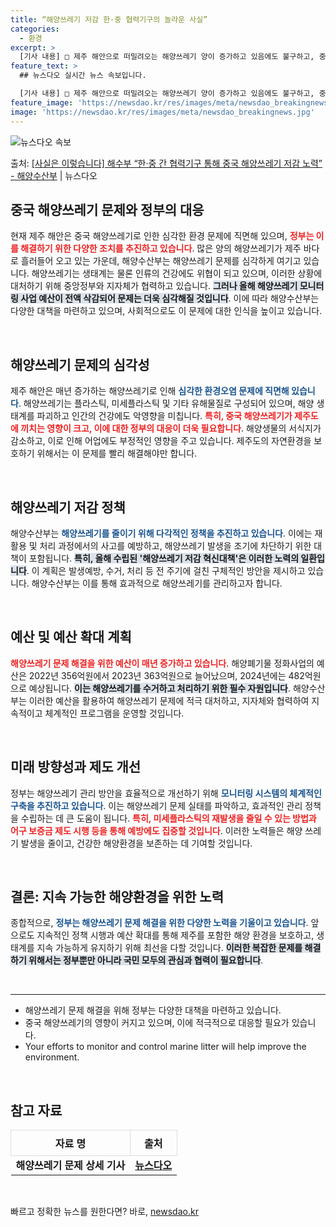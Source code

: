 ```yaml
---
title: “해양쓰레기 저감 한·중 협력기구의 놀라운 사실”
categories:
  - 환경
excerpt: >
  [기사 내용] □ 제주 해안으로 떠밀려오는 해양쓰레기 양이 증가하고 있음에도 불구하고, 중앙정부는 올해 전국…
feature_text: >
  ## 뉴스다오 실시간 뉴스 속보입니다.

  [기사 내용] □ 제주 해안으로 떠밀려오는 해양쓰레기 양이 증가하고 있음에도 불구하고, 중앙정부는 올해 전국…
feature_image: 'https://newsdao.kr/res/images/meta/newsdao_breakingnews.jpg'
image: 'https://newsdao.kr/res/images/meta/newsdao_breakingnews.jpg'
---
```


![뉴스다오 속보](https://newsdao.kr/res/images/meta/newsdao_breakingnews.jpg)

<p>출처: <a href="https://newsdao.kr/3478" rel="dofollow">[사실은 이렇습니다] 해수부 “한·중 간 협력기구 통해 중국 해양쓰레기 저감 노력” - 해양수산부</a> | 뉴스다오</p>

<h2 data-ke-size="size26">중국 해양쓰레기 문제와 정부의 대응</h2>

<p data-ke-size="size16">현재 제주 해안은 중국 해양쓰레기로 인한 심각한 환경 문제에 직면해 있으며, <b><span style="color: #ee2323;">정부는 이를 해결하기 위한 다양한 조치를 추진하고 있습니다</span></b>. 많은 양의 해양쓰레기가 제주 바다로 흘러들어 오고 있는 가운데, 해양수산부는 해양쓰레기 문제를 심각하게 여기고 있습니다. 해양쓰레기는 생태계는 물론 인류의 건강에도 위협이 되고 있으며, 이러한 상황에 대처하기 위해 중앙정부와 지자체가 협력하고 있습니다. <b><span style="background-color: #21538527;">그러나 올해 해양쓰레기 모니터링 사업 예산이 전액 삭감되어 문제는 더욱 심각해질 것입니다</span></b>. 이에 따라 해양수산부는 다양한 대책을 마련하고 있으며, 사회적으로도 이 문제에 대한 인식을 높이고 있습니다.</p>

<p data-ke-size="size16">&nbsp;</p>

<h2 data-ke-size="size26">해양쓰레기 문제의 심각성</h2>

<p data-ke-size="size16">제주 해안은 매년 증가하는 해양쓰레기로 인해 <b><span style="color: #1a5490;">심각한 환경오염 문제에 직면해 있습니다</span></b>. 해양쓰레기는 플라스틱, 미세플라스틱 및 기타 유해물질로 구성되어 있으며, 해양 생태계를 파괴하고 인간의 건강에도 악영향을 미칩니다. <b><span style="color: #ee2323;">특히, 중국 해양쓰레기가 제주도에 끼치는 영향이 크고, 이에 대한 정부의 대응이 더욱 필요합니다</span></b>. 해양생물의 서식지가 감소하고, 이로 인해 어업에도 부정적인 영향을 주고 있습니다. 제주도의 자연환경을 보호하기 위해서는 이 문제를 빨리 해결해야만 합니다.</p>

<p data-ke-size="size16">&nbsp;</p>

<h2 data-ke-size="size26">해양쓰레기 저감 정책</h2>

<p data-ke-size="size16">해양수산부는 <b><span style="color: #1a5490;">해양쓰레기를 줄이기 위해 다각적인 정책을 추진하고 있습니다</span></b>. 이에는 재활용 및 처리 과정에서의 사고를 예방하고, 해양쓰레기 발생을 조기에 차단하기 위한 대책이 포함됩니다. <b><span style="background-color: #21538527;">특히, 올해 수립된 '해양쓰레기 저감 혁신대책'은 이러한 노력의 일환입니다</span></b>. 이 계획은 발생예방, 수거, 처리 등 전 주기에 걸친 구체적인 방안을 제시하고 있습니다. 해양수산부는 이를 통해 효과적으로 해양쓰레기를 관리하고자 합니다.</p>

<p data-ke-size="size16">&nbsp;</p>

<h2 data-ke-size="size26">예산 및 예산 확대 계획</h2>

<p data-ke-size="size16"><b><span style="color: #ee2323;">해양쓰레기 문제 해결을 위한 예산이 매년 증가하고 있습니다</span></b>. 해양폐기물 정화사업의 예산은 2022년 356억원에서 2023년 363억원으로 늘어났으며, 2024년에는 482억원으로 예상됩니다. <b><span style="background-color: #21538527;">이는 해양쓰레기를 수거하고 처리하기 위한 필수 자원입니다</span></b>. 해양수산부는 이러한 예산을 활용하여 해양쓰레기 문제에 적극 대처하고, 지자체와 협력하여 지속적이고 체계적인 프로그램을 운영할 것입니다.</p>

<p data-ke-size="size16">&nbsp;</p>

<h2 data-ke-size="size26">미래 방향성과 제도 개선</h2>

<p data-ke-size="size16">정부는 해양쓰레기 관리 방안을 효율적으로 개선하기 위해 <b><span style="color: #1a5490;">모니터링 시스템의 체계적인 구축을 추진하고 있습니다</span></b>. 이는 해양쓰레기 문제 실태를 파악하고, 효과적인 관리 정책을 수립하는 데 큰 도움이 됩니다. <b><span style="color: #ee2323;">특히, 미세플라스틱의 재발생을 줄일 수 있는 방법과 어구 보증금 제도 시행 등을 통해 예방에도 집중할 것입니다</span></b>. 이러한 노력들은 해양 쓰레기 발생을 줄이고, 건강한 해양환경을 보존하는 데 기여할 것입니다.</p>

<p data-ke-size="size16">&nbsp;</p>

<h2 data-ke-size="size26">결론: 지속 가능한 해양환경을 위한 노력</h2>

<p data-ke-size="size16">종합적으로, <b><span style="color: #1a5490;">정부는 해양쓰레기 문제 해결을 위한 다양한 노력을 기울이고 있습니다</span></b>. 앞으로도 지속적인 정책 시행과 예산 확대를 통해 제주를 포함한 해양 환경을 보호하고, 생태계를 지속 가능하게 유지하기 위해 최선을 다할 것입니다. <b><span style="background-color: #21538527;">이러한 복잡한 문제를 해결하기 위해서는 정부뿐만 아니라 국민 모두의 관심과 협력이 필요합니다</span></b>.</p>

<p data-ke-size="size16">&nbsp;</p>

<hr>

<ul>
    <li>해양쓰레기 문제 해결을 위해 정부는 다양한 대책을 마련하고 있습니다.</li>
    <li>중국 해양쓰레기의 영향이 커지고 있으며, 이에 적극적으로 대응할 필요가 있습니다.</li>
    <li>Your efforts to monitor and control marine litter will help improve the environment.</li>
</ul>

<p data-ke-size="size16">&nbsp;</p>

<h2 data-ke-size="size26">참고 자료</h2>

<table style="width: 100%; border-collapse: collapse;">
    <thead>
        <tr>
            <th style="border: 1px solid #ddd; padding: 8px;">자료 명</th>
            <th style="border: 1px solid #ddd; padding: 8px;">출처</th>
        </tr>
    </thead>
    <tbody>
        <tr>
            <td style="text-align: center; height: 17px;"><b>해양쓰레기 문제 상세 기사</b></td>
            <td style="text-align: center; height: 17px;"><b><a href="https://newsdao.kr/3478">뉴스다오</a></b></td>
        </tr>
    </tbody>
</table>

<p data-ke-size="size16">&nbsp;</p> 

빠르고 정확한 뉴스를 원한다면? 바로, <a href="https://newsdao.kr" rel="dofollow">newsdao.kr</a>


